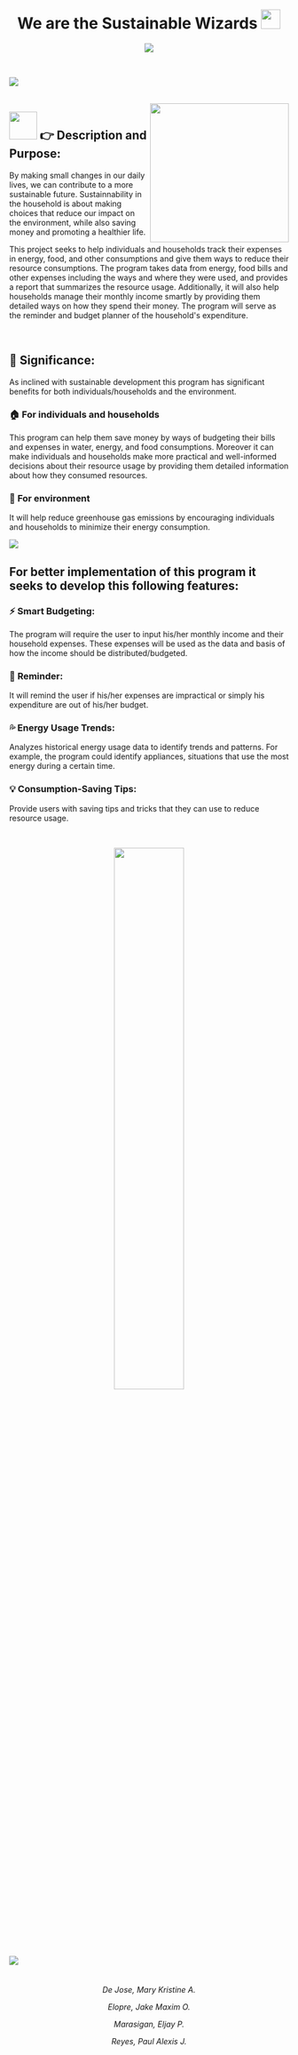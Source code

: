 <h1 align="center"><b>We are the Sustainable Wizards</b>
  <img src="https://media.giphy.com/media/hvRJCLFzcasrR4ia7z/giphy.gif" width="35"></h1>

<p align="center">
  <a href="https://github.com/DenverCoder1/readme-typing-svg"><img src="https://readme-typing-svg.herokuapp.com?font=Share+Tech+Mono&color=cyan&size=30%&center=true&vCenter=true&width=1500&height=150&lines=Sustainability+Wizard;A+Comprehensive+Sustainability+Tracker+for+Eco-Conscious+Living"></a>
</p>

<br>

<img src="https://user-images.githubusercontent.com/73097560/115834477-dbab4500-a447-11eb-908a-139a6edaec5c.gif"><br><br>

<picture> <img align="right" src="https://user-images.githubusercontent.com/129142641/228139771-e6868fe0-9779-4bf8-b866-70a63de21610.gif" width = 250px></picture>

## <picture><img src = "https://user-images.githubusercontent.com/129142641/228139994-36848a09-82eb-42aa-bf68-f45cb3c7e6e2.gif" width = 50px></picture> 👉 **Description and Purpose:**
By making small changes in our daily lives, we can contribute to a more sustainable future. Sustainnability in the household is about making choices that reduce our impact on the environment, while also saving money and promoting a healthier life. 

This project seeks to help individuals and households track their expenses in energy, food, and other consumptions and give them ways to reduce their resource consumptions. The program takes data from energy, food bills and other expenses including the ways and where they were used, and provides a report that summarizes the resource usage. Additionally, it will also help households manage their monthly income smartly by providing them detailed ways on how they spend their money. The program will serve as the reminder and budget planner of the household's expenditure.

<br>

## 🔑 **Significance:**
As inclined with sustainable development this program has significant benefits for both individuals/households and the environment.
<br>

### 🏠 **For individuals and households**
This program can help them save money by ways of budgeting their bills and expenses in water, energy, and food consumptions. Moreover  it can make individuals and households make more practical and well-informed decisions about their resource usage by providing them detailed information about how they consumed resources.

### 🍃 **For environment**
It will help reduce greenhouse gas emissions by encouraging individuals and households to minimize their energy consumption.

<img src="https://user-images.githubusercontent.com/73097560/115834477-dbab4500-a447-11eb-908a-139a6edaec5c.gif"><br>

## **For better implementation of this program it seeks to develop this following features:**

### ⚡ **Smart Budgeting:**
The program will require the user to input his/her monthly income and their household expenses. These expenses will be used as the data and basis of how the income should be distributed/budgeted.

### 📣 **Reminder:**
It will remind the user if his/her expenses are impractical or simply his expenditure are out of his/her budget.

### 💦 **Energy Usage Trends:**
Analyzes historical energy usage data to identify trends and patterns. For example, the program could identify appliances, situations that use the most energy during a certain time.

### 💡 **Consumption-Saving Tips:**
Provide users with saving tips and tricks that they can use to reduce resource usage.

<br>
<p align = "center"><img width = 50% src="https://user-images.githubusercontent.com/129142641/228390690-e76a320d-7ddc-473c-a16a-94266e78b9bc.png"></p><br>

<img src="https://user-images.githubusercontent.com/73097560/115834477-dbab4500-a447-11eb-908a-139a6edaec5c.gif"><br><br>

<h6 align = "center">
<p>De Jose, Mary Kristine A.</p>
<p>Elopre, Jake Maxim O.</p>
<p>Marasigan, Eljay P.</p>
<p>Reyes, Paul Alexis J.</p>
</h6>

